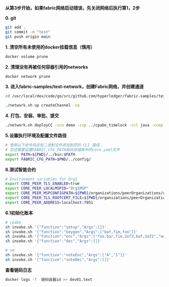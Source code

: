 **从第3步开始，如果fabric网络启动错误，先关闭网络后执行第1，2步**

**0. git**
```sh
git add .
git commit -m "test"
git push origin main
```
**1. 清空所有未使用的docker挂载信息（慎用）**

```sh
docker volume prune
```

**2. 清理没有再被任何容器引用的networks**

```sh
docker network prune
```

**3. 进入fabric-samples/test-network，创建Fabric网络，并创建通道**

```sh
cd /usr/local/dev/code/go/src/github.com/hyperledger/fabric-samples/test-network

./network.sh up createChannel -ca
```

**4. 打包、安装、审批、提交**

```sh
./network.sh deployCC -ccn demo -ccp ../cpabe_timelock -ccl java -ccep "OR('Org1MSP.member','Org2MSP.member')"
```

**5.设置执行环境及配置文件路径**

```sh
# 使用以下命令将这些二进制文件添加到您的 CLI 路径：
# 您还需要设置FABRIC_CFG_PATH指向存储库中的core.yaml文件
export PATH=${PWD}/../bin:$PATH
export FABRIC_CFG_PATH=$PWD/../config/
```

**6.测试智能合约**

```sh
# Environment variables for Org1
export CORE_PEER_TLS_ENABLED=true
export CORE_PEER_LOCALMSPID="Org1MSP"
export CORE_PEER_MSPCONFIGPATH=${PWD}/organizations/peerOrganizations/org1.example.com/users/Admin@org1.example.com/msp
export CORE_PEER_TLS_ROOTCERT_FILE=${PWD}/organizations/peerOrganizations/org1.example.com/peers/peer0.org1.example.com/tls/ca.crt
export CORE_PEER_ADDRESS=localhost:7051
```

**6.1初始化账本**

```sh
# cpabe
sh invoke.sh '{"function":"setup","Args":[]}'
sh invoke.sh '{"function":"keygen","Args":["baf,fim,foo"]}'
sh invoke.sh '{"function":"enc","Args":["foo,bar,fim,2of3,baf,1of2","www.baidu.com"]}'
sh invoke.sh '{"function":"dec","Args":[]}'

# sm
sh invoke.sh '{"function":"voteEnc","Args":["A","1"]}'
sh invoke.sh '{"function":"voteDec","Args":[]}'
```
**查看链码日志**

```sh
docker logs -f  链码容器id >> dev01.text
```
